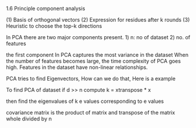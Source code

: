 1.6 Principle component analysis

(1) Basis of orthogonal vectors
(2) Expression for residues after k rounds
(3) Heuristic to choose the top-k directions

In PCA there are two major components present. 1) n: no of dataset
2) no. of features 

the first component In PCA captures the most variance in the dataset 
When the number of features becomes large, the time complexity of PCA goes high.
Features in the dataset have non-linear relationships.

PCA tries to find Eigenvectors,
How can we do that, Here is a example 

To find PCA of dataset if d >> n
compute k = xtranspose * x

then find the eigenvalues of k
e values corresponding to e values 

covariance matrix is the product of matrix and transpose of the matrix whole divided by n 
